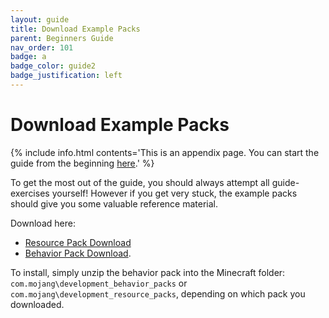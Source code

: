 ```yaml
---
layout: guide
title: Download Example Packs
parent: Beginners Guide
nav_order: 101
badge: a
badge_color: guide2
badge_justification: left
---
```


# Download Example Packs

{% include info.html 
    contents='This is an appendix page. You can start the guide from the beginning [here](/guide/).'
%}

To get the most out of the guide, you should always attempt all guide-exercises yourself! However if you get very stuck, the example packs should give you some valuable reference material.

Download here: 
 - <a href="assets/packs/guide_RP.zip?raw=true">Resource Pack Download</a>
 - <a href="zips/guide_BP.zip?raw=true">Behavior Pack Download</a>.

To install, simply unzip the behavior pack into the Minecraft folder: `com.mojang\development_behavior_packs` or `com.mojang\development_resource_packs`, depending on which pack you downloaded.